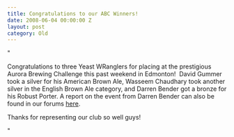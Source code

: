 ```yaml
---
title: Congratulations to our ABC Winners!
date: 2008-06-04 00:00:00 Z
layout: post
category: Old
---
```


"<p>Congratulations to three Yeast WRanglers for placing at the prestigious Aurora Brewing Challenge this past weekend in Edmonton!&nbsp; David Gummer took a silver for his American Brown Ale&#44; Wasseem Chaudhary took another silver in the English Brown Ale category&#44; and Darren Bender got a bronze for his Robust Porter.&nbsp;A report on the event from Darren Bender can also be found in our forums <a href="http://www.yeastwranglers.ca/Forums/tabid/191/forumid/6/threadid/235/scope/posts/Default.aspx">here</a>.</p><p>Thanks for representing our club so well guys!</p>"
